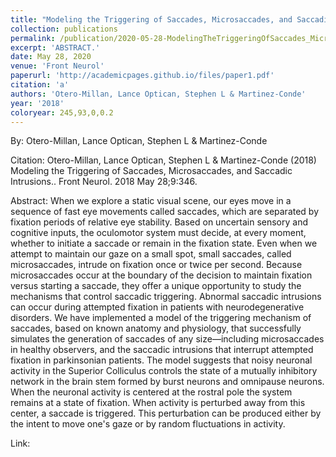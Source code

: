 ```yaml
---
title: "Modeling the Triggering of Saccades, Microsaccades, and Saccadic Intrusions."
collection: publications
permalink: /publication/2020-05-28-ModelingTheTriggeringOfSaccades_Microsaccades_AndSaccadicIntrus
excerpt: 'ABSTRACT.'
date: May 28, 2020
venue: 'Front Neurol'
paperurl: 'http://academicpages.github.io/files/paper1.pdf'
citation: 'a'
authors: 'Otero-Millan, Lance Optican, Stephen L & Martinez-Conde'
year: '2018'
coloryear: 245,93,0,0.2
---
```


By: Otero-Millan, Lance Optican, Stephen L & Martinez-Conde

Citation: Otero-Millan, Lance Optican, Stephen L & Martinez-Conde (2018) Modeling the Triggering of Saccades, Microsaccades, and Saccadic Intrusions.. Front Neurol. 2018 May 28;9:346. 

Abstract: When we explore a static visual scene, our eyes move in a sequence of fast eye movements called saccades, which are separated by fixation periods of relative eye stability. Based on uncertain sensory and cognitive inputs, the oculomotor system must decide, at every moment, whether to initiate a saccade or remain in the fixation state. Even when we attempt to maintain our gaze on a small spot, small saccades, called microsaccades, intrude on fixation once or twice per second. Because microsaccades occur at the boundary of the decision to maintain fixation versus starting a saccade, they offer a unique opportunity to study the mechanisms that control saccadic triggering. Abnormal saccadic intrusions can occur during attempted fixation in patients with neurodegenerative disorders. We have implemented a model of the triggering mechanism of saccades, based on known anatomy and physiology, that successfully simulates the generation of saccades of any size—including microsaccades in healthy observers, and the saccadic intrusions that interrupt attempted fixation in parkinsonian patients. The model suggests that noisy neuronal activity in the Superior Colliculus controls the state of a mutually inhibitory network in the brain stem formed by burst neurons and omnipause neurons. When the neuronal activity is centered at the rostral pole the system remains at a state of fixation. When activity is perturbed away from this center, a saccade is triggered. This perturbation can be produced either by the intent to move one's gaze or by random fluctuations in activity.

Link: 

